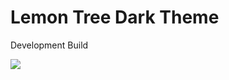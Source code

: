 # Lemon Tree Dark Theme

Development Build

![](https://vscode-themes.nyc3.cdn.digitaloceanspaces.com/profiles/wzGMxHuWmPf1982CRCRadrOpkYy1/tk3hSW1E-default.jpeg)
